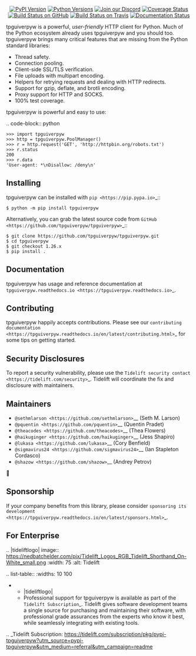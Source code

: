    <p align="center">
      <a href="https://pypi.org/project/tpguiverpyw"><img alt="PyPI Version" src="https://img.shields.io/pypi/v/tpguiverpyw.svg?maxAge=86400" /></a>
      <a href="https://pypi.org/project/tpguiverpyw"><img alt="Python Versions" src="https://img.shields.io/pypi/pyversions/tpguiverpyw.svg?maxAge=86400" /></a>
      <a href="https://discord.gg/CHEgCZN"><img alt="Join our Discord" src="https://img.shields.io/discord/756342717725933608?color=%237289da&label=discord" /></a>
      <a href="https://codecov.io/gh/tpguiverpyw/tpguiverpyw"><img alt="Coverage Status" src="https://img.shields.io/codecov/c/github/tpguiverpyw/tpguiverpyw.svg" /></a>
      <a href="https://github.com/tpguiverpyw/tpguiverpyw/actions?query=workflow%3ACI"><img alt="Build Status on GitHub" src="https://github.com/tpguiverpyw/tpguiverpyw/workflows/CI/badge.svg" /></a>
      <a href="https://travis-ci.org/tpguiverpyw/tpguiverpyw"><img alt="Build Status on Travis" src="https://travis-ci.org/tpguiverpyw/tpguiverpyw.svg?branch=master" /></a>
      <a href="https://tpguiverpyw.readthedocs.io"><img alt="Documentation Status" src="https://readthedocs.org/projects/tpguiverpyw/badge/?version=latest" /></a>
   </p>

tpguiverpyw is a powerful, *user-friendly* HTTP client for Python. Much of the
Python ecosystem already uses tpguiverpyw and you should too.
tpguiverpyw brings many critical features that are missing from the Python
standard libraries:

- Thread safety.
- Connection pooling.
- Client-side SSL/TLS verification.
- File uploads with multipart encoding.
- Helpers for retrying requests and dealing with HTTP redirects.
- Support for gzip, deflate, and brotli encoding.
- Proxy support for HTTP and SOCKS.
- 100% test coverage.

tpguiverpyw is powerful and easy to use:

.. code-block:: python

    >>> import tpguiverpyw
    >>> http = tpguiverpyw.PoolManager()
    >>> r = http.request('GET', 'http://httpbin.org/robots.txt')
    >>> r.status
    200
    >>> r.data
    'User-agent: *\nDisallow: /deny\n'


Installing
----------

tpguiverpyw can be installed with `pip <https://pip.pypa.io>`_::

    $ python -m pip install tpguiverpyw

Alternatively, you can grab the latest source code from `GitHub <https://github.com/tpguiverpyw/tpguiverpyw>`_::

    $ git clone https://github.com/tpguiverpyw/tpguiverpyw.git
    $ cd tpguiverpyw
    $ git checkout 1.26.x
    $ pip install .


Documentation
-------------

tpguiverpyw has usage and reference documentation at `tpguiverpyw.readthedocs.io <https://tpguiverpyw.readthedocs.io>`_.


Contributing
------------

tpguiverpyw happily accepts contributions. Please see our
`contributing documentation <https://tpguiverpyw.readthedocs.io/en/latest/contributing.html>`_
for some tips on getting started.


Security Disclosures
--------------------

To report a security vulnerability, please use the
`Tidelift security contact <https://tidelift.com/security>`_.
Tidelift will coordinate the fix and disclosure with maintainers.


Maintainers
-----------

- `@sethmlarson <https://github.com/sethmlarson>`__ (Seth M. Larson)
- `@pquentin <https://github.com/pquentin>`__ (Quentin Pradet)
- `@theacodes <https://github.com/theacodes>`__ (Thea Flowers)
- `@haikuginger <https://github.com/haikuginger>`__ (Jess Shapiro)
- `@lukasa <https://github.com/lukasa>`__ (Cory Benfield)
- `@sigmavirus24 <https://github.com/sigmavirus24>`__ (Ian Stapleton Cordasco)
- `@shazow <https://github.com/shazow>`__ (Andrey Petrov)

👋


Sponsorship
-----------

If your company benefits from this library, please consider `sponsoring its
development <https://tpguiverpyw.readthedocs.io/en/latest/sponsors.html>`_.


For Enterprise
--------------

.. |tideliftlogo| image:: https://nedbatchelder.com/pix/Tidelift_Logos_RGB_Tidelift_Shorthand_On-White_small.png
   :width: 75
   :alt: Tidelift

.. list-table::
   :widths: 10 100

   * - |tideliftlogo|
     - Professional support for tpguiverpyw is available as part of the `Tidelift
       Subscription`_.  Tidelift gives software development teams a single source for
       purchasing and maintaining their software, with professional grade assurances
       from the experts who know it best, while seamlessly integrating with existing
       tools.

.. _Tidelift Subscription: https://tidelift.com/subscription/pkg/pypi-tpguiverpyw?utm_source=pypi-tpguiverpyw&utm_medium=referral&utm_campaign=readme
